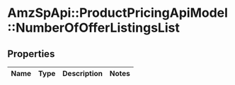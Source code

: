 # AmzSpApi::ProductPricingApiModel::NumberOfOfferListingsList

## Properties
Name | Type | Description | Notes
------------ | ------------- | ------------- | -------------

